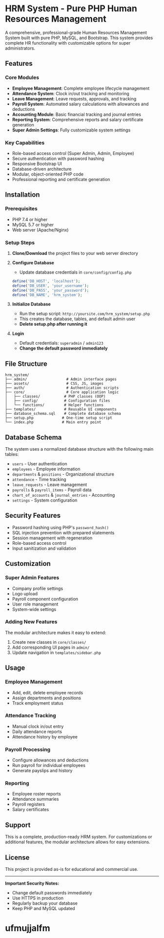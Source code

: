 # HRM System - Pure PHP Human Resources Management

A comprehensive, professional-grade Human Resources Management System built with pure PHP, MySQL, and Bootstrap. This system provides complete HR functionality with customizable options for super administrators.

## Features

### Core Modules
- **Employee Management**: Complete employee lifecycle management
- **Attendance System**: Clock in/out tracking and monitoring
- **Leave Management**: Leave requests, approvals, and tracking
- **Payroll System**: Automated salary calculations with allowances and deductions
- **Accounting Module**: Basic financial tracking and journal entries
- **Reporting System**: Comprehensive reports and salary certificate generation
- **Super Admin Settings**: Fully customizable system settings

### Key Capabilities
- Role-based access control (Super Admin, Admin, Employee)
- Secure authentication with password hashing
- Responsive Bootstrap UI
- Database-driven architecture
- Modular, object-oriented PHP code
- Professional reporting and certificate generation

## Installation

### Prerequisites
- PHP 7.4 or higher
- MySQL 5.7 or higher
- Web server (Apache/Nginx)

### Setup Steps

1. **Clone/Download** the project files to your web server directory

2. **Configure Database**
   - Update database credentials in `core/config/config.php`
   ```php
   define('DB_HOST', 'localhost');
   define('DB_USER', 'your_username');
   define('DB_PASS', 'your_password');
   define('DB_NAME', 'hrm_system');
   ```

3. **Initialize Database**
   - Run the setup script: `http://yoursite.com/hrm_system/setup.php`
   - This creates the database, tables, and default admin user
   - **Delete setup.php after running it**

4. **Login**
   - Default credentials: `superadmin` / `admin123`
   - **Change the default password immediately**

## File Structure

```
hrm_system/
├── admin/                  # Admin interface pages
├── assets/                 # CSS, JS, images
├── auth/                   # Authentication scripts
├── core/                   # Core application logic
│   ├── classes/           # PHP classes (OOP)
│   ├── config/            # Configuration files
│   └── functions/         # Helper functions
├── templates/             # Reusable UI components
├── database_schema.sql    # Complete database schema
├── setup.php             # One-time setup script
└── index.php             # Main entry point
```

## Database Schema

The system uses a normalized database structure with the following main tables:
- `users` - User authentication
- `employees` - Employee information
- `departments` & `positions` - Organizational structure
- `attendance` - Time tracking
- `leave_requests` - Leave management
- `payrolls` & `payroll_items` - Payroll data
- `chart_of_accounts` & `journal_entries` - Accounting
- `settings` - System configuration

## Security Features

- Password hashing using PHP's `password_hash()`
- SQL injection prevention with prepared statements
- Session management with regeneration
- Role-based access control
- Input sanitization and validation

## Customization

### Super Admin Features
- Company profile settings
- Logo upload
- Payroll component configuration
- User role management
- System-wide settings

### Adding New Features
The modular architecture makes it easy to extend:
1. Create new classes in `core/classes/`
2. Add corresponding UI pages in `admin/`
3. Update navigation in `templates/sidebar.php`

## Usage

### Employee Management
- Add, edit, delete employee records
- Assign departments and positions
- Track employment status

### Attendance Tracking
- Manual clock in/out entry
- Daily attendance reports
- Attendance history by employee

### Payroll Processing
- Configure allowances and deductions
- Run payroll for individual employees
- Generate payslips and history

### Reporting
- Employee roster reports
- Attendance summaries
- Payroll registers
- Salary certificates

## Support

This is a complete, production-ready HRM system. For customizations or additional features, the modular architecture allows for easy extensions.

## License

This project is provided as-is for educational and commercial use.

---

**Important Security Notes:**
- Change default passwords immediately
- Use HTTPS in production
- Regularly backup your database
- Keep PHP and MySQL updated
# ufmujjalfm

